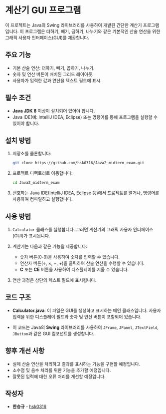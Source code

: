 # 계산기 GUI 프로그램

이 프로젝트는 Java의 Swing 라이브러리를 사용하여 개발된 간단한 계산기 프로그램입니다. 이 프로그램은 더하기, 빼기, 곱하기, 나누기와 같은 기본적인 산술 연산을 위한 그래픽 사용자 인터페이스(GUI)를 제공합니다.

## 주요 기능

- 기본 산술 연산: 더하기, 빼기, 곱하기, 나누기.
- 숫자 및 연산 버튼이 배치된 그리드 레이아웃.
- 사용자가 입력한 값과 연산을 텍스트 필드에 표시.

## 필수 조건

- **Java JDK 8** 이상이 설치되어 있어야 합니다.
- Java IDE(예: IntelliJ IDEA, Eclipse) 또는 명령어를 통해 프로그램을 실행할 수 있어야 합니다.

## 설치 방법

1. 저장소를 클론합니다:
    ```bash
    git clone https://github.com/hsk0316/Java2_midterm_exam.git
    ```

2. 프로젝트 디렉토리로 이동합니다:
    ```bash
    cd Java2_midterm_exam
    ```

3. 선호하는 Java IDE(IntelliJ IDEA, Eclipse 등)에서 프로젝트를 열거나, 명령어를 사용하여 컴파일하고 실행합니다.

## 사용 방법

1. `Calculator` 클래스를 실행합니다. 그러면 계산기의 그래픽 사용자 인터페이스(GUI)가 표시됩니다.

2. 계산기는 다음과 같은 기능을 제공합니다:
   - 숫자 버튼(0-9)을 사용하여 숫자를 입력할 수 있습니다.
   - 연산자 버튼(÷, ×, −, +)을 클릭하여 산술 연산을 수행할 수 있습니다.
   - **C** 또는 **CE** 버튼을 사용하여 디스플레이를 지울 수 있습니다.

3. 연산 과정은 상단의 텍스트 필드에 표시됩니다.

## 코드 구조

- **Calculator.java**: 이 파일은 GUI를 생성하고 표시하는 메인 클래스입니다. 사용자 입력을 위한 디스플레이 필드와 숫자 및 연산 버튼이 포함되어 있습니다.

- 이 코드는 Java의 **Swing** 라이브러리를 사용하여 `JFrame`, `JPanel`, `JTextField`, `JButton`과 같은 GUI 컴포넌트를 생성합니다.

## 향후 개선 사항
 
- 실제 산술 연산을 처리하고 결과를 표시하는 기능을 구현할 예정입니다.
- 소수점 및 음수 처리를 위한 기능을 추가할 예정입니다.
- 잘못된 입력에 대한 오류 처리를 개선할 예정입니다.

## 작성자

- **한승규** - [hsk0316](https://github.com/hsk0316)

